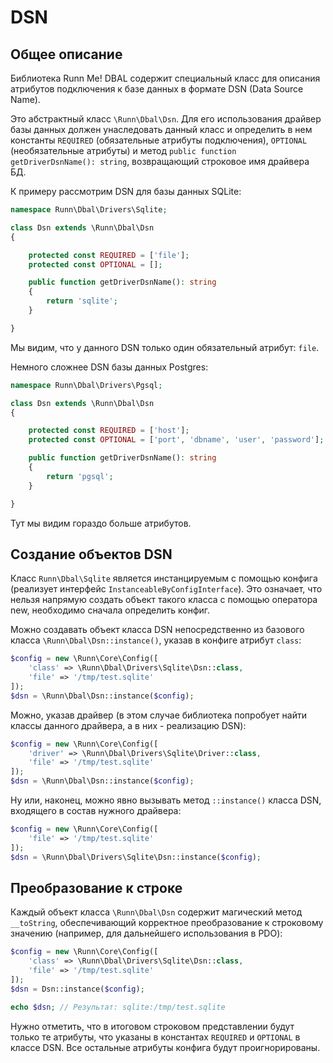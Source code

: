 DSN
===

Общее описание
--------------

Библиотека Runn Me! DBAL содержит специальный класс для описания атрибутов подключения к базе данных
в формате DSN (Data Source Name).

Это абстрактный класс `\Runn\Dbal\Dsn`. Для его использования драйвер базы данных должен унаследовать
данный класс и определить в нем константы `REQUIRED` (обязательные атрибуты подключения), 
`OPTIONAL` (необязательные атрибуты) и метод `public function getDriverDsnName(): string`, возвращающий
строковое имя драйвера БД.

К примеру рассмотрим DSN для базы данных SQLite:

```php
namespace Runn\Dbal\Drivers\Sqlite;

class Dsn extends \Runn\Dbal\Dsn
{

    protected const REQUIRED = ['file'];
    protected const OPTIONAL = [];

    public function getDriverDsnName(): string
    {
        return 'sqlite';
    }

}

```
Мы видим, что у данного DSN только один обязательный атрибут: `file`.

Немного сложнее DSN базы данных Postgres:

```php
namespace Runn\Dbal\Drivers\Pgsql;

class Dsn extends \Runn\Dbal\Dsn
{

    protected const REQUIRED = ['host'];
    protected const OPTIONAL = ['port', 'dbname', 'user', 'password'];

    public function getDriverDsnName(): string
    {
        return 'pgsql';
    }

}
```
Тут мы видим гораздо больше атрибутов.

Создание объектов DSN
---------------------

Класс `Runn\Dbal\Sqlite` является инстанцируемым с помощью конфига (реализует интерфейс `InstanceableByConfigInterface`).
Это означает, что нельзя напрямую создать объект такого класса с помощью оператора new, необходимо сначала
определить конфиг.

Можно создавать объект класса DSN непосредственно из базового класса `\Runn\Dbal\Dsn::instance()`,
указав в конфиге атрибут `class`:
```php
$config = new \Runn\Core\Config([
    'class' => \Runn\Dbal\Drivers\Sqlite\Dsn::class, 
    'file' => '/tmp/test.sqlite'
]);
$dsn = \Runn\Dbal\Dsn::instance($config);
```

Можно, указав драйвер (в этом случае библиотека попробует найти классы данного драйвера, а в них - 
реализацию DSN):
```php
$config = new \Runn\Core\Config([
    'driver' => \Runn\Dbal\Drivers\Sqlite\Driver::class, 
    'file' => '/tmp/test.sqlite' 
]);
$dsn = \Runn\Dbal\Dsn::instance($config);
```

Ну или, наконец, можно явно вызывать метод `::instance()` класса DSN, входящего в состав нужного драйвера:
```php
$config = new \Runn\Core\Config([
    'file' => '/tmp/test.sqlite'
]);
$dsn = \Runn\Dbal\Drivers\Sqlite\Dsn::instance($config);
```

Преобразование к строке 
-----------------------

Каждый объект класса `\Runn\Dbal\Dsn` содержит магический метод `__toString`, обеспечивающий
корректное преобразование к строковому значению (например, для дальнейшего использования в PDO):

```php
$config = new \Runn\Core\Config([
    'class' => \Runn\Dbal\Drivers\Sqlite\Dsn::class, 
    'file' => '/tmp/test.sqlite' 
]);
$dsn = Dsn::instance($config);

echo $dsn; // Результат: sqlite:/tmp/test.sqlite
```

Нужно отметить, что в итоговом строковом представлении будут только те атрибуты, что указаны 
в константах `REQUIRED` и `OPTIONAL` в классе DSN. Все остальные атрибуты конфига будут проигнорированы.